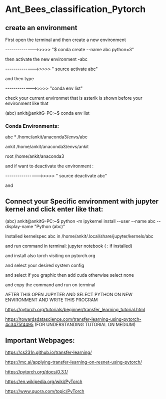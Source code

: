 # Ant_Bees_classification_Pytorch

## create an environment
First open the terminal and then create a new environment

-------------->>>>>      "$ conda create --name abc python=3"

then activate the new environment -abc

-------------->>>>>      " source activate abc"

 and then type 

------------->>>>>       "conda env list"

check your current environmet that is  asterik is shown before your environment like that

(abc) ankit@ankitG-PC:~$ conda env list

   ### Conda Environments:

abc                   *  /home/ankit/anaconda3/envs/abc

ankit                    /home/ankit/anaconda3/envs/ankit

root                     /home/ankit/anaconda3

and if want to deactivate the environment :

---------------->>>>>    " source deactivate abc"


and 
##  Connect your Specific environment with jupyter kernel and click enter like that:

(abc) ankit@ankitG-PC:~$ python -m ipykernel install --user --name abc --display-name "Python (abc)"

Installed kernelspec abc in /home/ankit/.local/share/jupyter/kernels/abc

and run command in terminal: jupyter notebook ( : if installed)


and install also torch  visiting on pytorch.org 

and select your desired system config

and select if you graphic then add cuda otherwise select none

and copy the command and run on terminal

AFTER THIS OPEN JUPYTER AND SELECT PYTHON ON NEW ENVIRONMENT
AND WRITE THIS PROGRAM


https://pytorch.org/tutorials/beginner/transfer_learning_tutorial.html

https://towardsdatascience.com/transfer-learning-using-pytorch-4c3475f4495       (FOR UNDERSTANDING TUTORIAL ON MEDIUM)



## Important Webpages:

https://cs231n.github.io/transfer-learning/

https://mc.ai/applying-transfer-learning-on-resnet-using-pytorch/

https://pytorch.org/docs/0.3.1/

https://en.wikipedia.org/wiki/PyTorch

https://www.quora.com/topic/PyTorch
